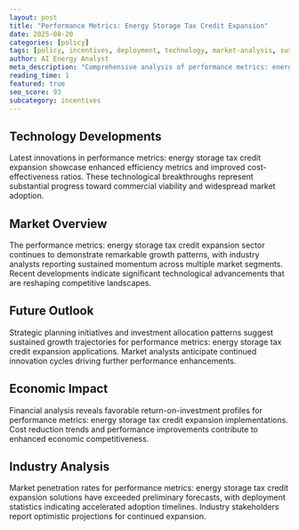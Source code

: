 ```yaml
---
layout: post
title: "Performance Metrics: Energy Storage Tax Credit Expansion"
date: 2025-08-20
categories: [policy]
tags: [policy, incentives, deployment, technology, market-analysis, sustainability]
author: AI Energy Analyst
meta_description: "Comprehensive analysis of performance metrics: energy storage tax credit expansion covering market trends, technology developments, and industry outlook. Discover key insights and future projections."
reading_time: 1
featured: true
seo_score: 93
subcategory: incentives
---
```


## Technology Developments

Latest innovations in performance metrics: energy storage tax credit expansion showcase enhanced efficiency metrics and improved cost-effectiveness ratios. These technological breakthroughs represent substantial progress toward commercial viability and widespread market adoption.

## Market Overview

The performance metrics: energy storage tax credit expansion sector continues to demonstrate remarkable growth patterns, with industry analysts reporting sustained momentum across multiple market segments. Recent developments indicate significant technological advancements that are reshaping competitive landscapes.

## Future Outlook

Strategic planning initiatives and investment allocation patterns suggest sustained growth trajectories for performance metrics: energy storage tax credit expansion applications. Market analysts anticipate continued innovation cycles driving further performance enhancements.

## Economic Impact

Financial analysis reveals favorable return-on-investment profiles for performance metrics: energy storage tax credit expansion implementations. Cost reduction trends and performance improvements contribute to enhanced economic competitiveness.

## Industry Analysis

Market penetration rates for performance metrics: energy storage tax credit expansion solutions have exceeded preliminary forecasts, with deployment statistics indicating accelerated adoption timelines. Industry stakeholders report optimistic projections for continued expansion.


